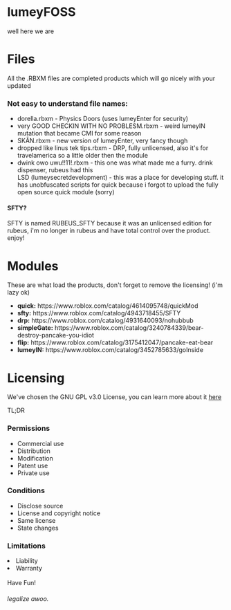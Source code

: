 # lumeyFOSS
well here we are
<div>
<h1> Files </h1>
All the .RBXM files are completed products which will go nicely with your updated
<h3>Not easy to understand file names:</h3>
<ul>
 <li>dorella.rbxm - Physics Doors (uses lumeyEnter for security) </li>
 <li> very GOOD CHECKIN WITH NO PROBLESM.rbxm - weird lumeyIN mutation that became CMI for some reason </li>
 <li>SKĀN.rbxm - new version of lumeyEnter, very fancy though</li>
 <li>dropped like linus tek tips.rbxm - DRP, fully unlicensed, also it's for travelamerica so a little older then the module</li>
 <li>dwink owo uwu!!11!.rbxm - this one was what made me a furry. drink dispenser, rubeus had this</li
 <li>LSD (lumeysecretdevelopment) - this was a place for developing stuff. it has unobfuscated scripts for quick because i forgot to upload the fully open source quick module (sorry)</li>
</ul>
<h4>SFTY?</h4>
SFTY is named RUBEUS_SFTY because it was an unlicensed edition for rubeus, i'm no longer in rubeus and have total control over the product. enjoy!
</div>
<div>
<h1> Modules </h1>
These are what load the products, don't forget to remove the licensing! (i'm lazy ok)
<ul>
<li><b>quick:</b> https://www.roblox.com/catalog/4614095748/quickMod</li>
<li><b>sfty:</b> https://www.roblox.com/catalog/4943718455/SFTY</li>
<li><b>drp:</b> https://www.roblox.com/catalog/4931640093/nohubbub</li>
<li><b>simpleGate:</b> https://www.roblox.com/catalog/3240784339/bear-destroy-pancake-you-idiot</li>
<li><b>flip:</b> https://www.roblox.com/catalog/3175412047/pancake-eat-bear</li>
<li><b>lumeyIN:</b> https://www.roblox.com/catalog/3452785633/goInside</li>
</ul>
</div>
<div>
<h1>Licensing</h1>
<p>We've chosen the GNU GPL v3.0 License, you can learn more about it <a href="https://choosealicense.com/licenses/gpl-3.0/">here</a></p>
TL;DR
<h3> Permissions </h3>
<ul>
 <li>Commercial use</li>
 <li>Distribution</li>
 <li>Modification</li>
 <li>Patent use</li>
 <li>Private use</li>
</ul>
 <h3> Conditions </h3>
<ul>
 <li>Disclose source</li>
 <li>License and copyright notice</li>
 <li>Same license</li>
 <li>State changes</li>
</ul>
<h3> Limitations </h3
<ul>  
 <li>Liability</li>
 <li>Warranty</li>
</ul>
</div>
<br>
Have Fun!
<br>
<h6> legalize awoo. </h6>
